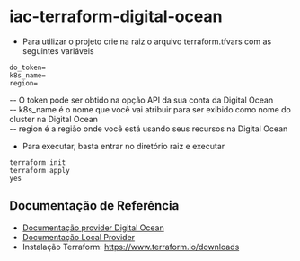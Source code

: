 # iac-terraform-digital-ocean

- Para utilizar o projeto crie na raiz o arquivo terraform.tfvars com as seguintes variáveis

```
do_token=
k8s_name=
region=
```

-- O token pode ser obtido na opção API da sua conta da Digital Ocean <br/>
-- k8s_name é o nome que você vai atribuir para ser exibido como nome do cluster na Digital Ocean <br/>
-- region é a região onde você está usando seus recursos na Digital Ocean <br/>

- Para executar, basta entrar no diretório raiz e executar

```
terraform init
terraform apply
yes
```

## Documentação de Referência

- [Documentação provider Digital Ocean](https://registry.terraform.io/providers/digitalocean/digitalocean/latest/docs)
- [Documentação Local Provider](https://registry.terraform.io/providers/hashicorp/local/latest/docs)
- Instalação Terraform:  https://www.terraform.io/downloads
